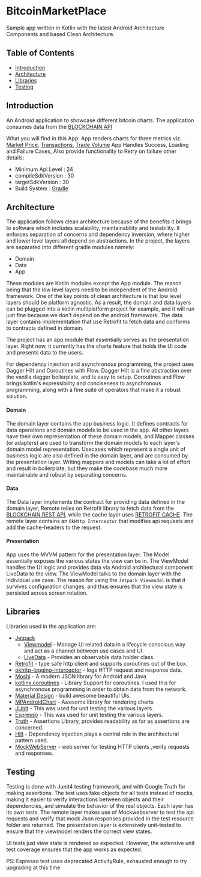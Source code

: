 # BitcoinMarketPlace

Sample app written in Kotlin with the latest Android Architecture Components and  based Clean Architecture.


## Table of Contents
- [Introduction](#introduction)
- [Architecture](#architecture)
- [Libraries](#libraries)
- [Testing](#testing)


## Introduction

An Android application to showcase different bitcoin charts.
The application consumes data from the [BLOCKCHAIN API](https://www.blockchain.com/api/charts_api)

What you will find in this App:
App renders charts for three metrics viz. [Market Price](https://api.blockchain.info/charts/market-price?timespan=30days), [Transactions](https://api.blockchain.info/charts/trade-volume?timespan=30days&rollingAverage=8hours), [Trade Volume](https://api.blockchain.info/charts/trade-volume?timespan=30days&rollingAverage=8hours)
App Handles Success, Loading and Failure Cases, Also provide functionality to Retry on failure
other details:
- Minimum Api Level : 24
- compileSdkVersion : 30
- targetSdkVersion : 30
- Build System : [Gradle](https://gradle.org/)


## Architecture

The application follows clean architecture because of the benefits it brings to software which includes scalability, maintainability and testability.
It enforces separation of concerns and dependency inversion, where higher and lower level layers all depend on abstractions.
In the project, the layers are separated into different gradle modules namely:

- Domain
- Data
- App

These modules are Kotlin modules except the App module. The reason being that the low level layers need to be independent of the Android framework.
One of the key points of clean architecture is that low level layers should be platform agnostic. As a result, the domain and data layers can be plugged into a kotlin multiplatform project for example, and it will run just fine because we don't depend on the android framework.
The data layer contains implementation that use Retrofit to fetch data and conforms to contracts defined in domain.

The project has an app module that essentially serves as the presentation layer. Right now, it currently has the charts feature that holds the UI code and presents data to the users.

For dependency injection and asynchronous programming, the project uses Dagger Hilt and Coroutines with Flow. Dagger Hilt is a fine abstraction over the vanilla dagger boilerplate, and is easy to setup.
Coroutines and Flow brings kotlin's expressibility and conciseness to asynchronous programming, along with a fine suite of operators that make it a robust solution.



#### Domain
The domain layer contains the app business logic. It defines contracts for data operations and domain models to be used in the app. All other layers have their own representation of these domain models, and Mapper classes (or adapters) are used to transform the domain models to each layer's domain model representation.
Usecases which represent a single unit of business logic are also defined in the domain layer, and are consumed by the presentation layer.
Writing mappers and models can take a lot of effort and result in boilerplate, but they make the codebase much more maintainable and robust by separating concerns.

#### Data
The Data layer implements the contract for providing data defined in the domain layer,
Remote relies on Retrofit library to fetch data from the [BLOCKCHAIN REST API](https://www.blockchain.com/api/charts_api),  while the cache layer uses [RETROFIT CACHE](https://square.github.io/okhttp/4.x/okhttp/okhttp3/-cache/).
The remote layer contains an `OkHttp Interceptor` that modifies api requests and add the cache-headers to the request.


#### Presentation
App uses the MVVM pattern for the presentation layer. The Model essentially exposes
the various states the view can be in. The ViewModel handles the UI logic and provides
data via Android architectural component LiveData to the view. The ViewModel talks to
the domain layer with the individual use case. The reason for using the `Jetpack Viewmodel` is that it survives configuration changes,
and thus ensures that the view state is persisted across screen rotation.


## Libraries

Libraries used in the application are:

- [Jetpack](https://developer.android.com/jetpack)
  - [Viewmodel](https://developer.android.com/topic/libraries/architecture/viewmodel) - Manage UI related data in a lifecycle conscious way
  and act as a channel between use cases and UI.
  - [LiveData](https://developer.android.com/topic/libraries/architecture/livedata) - Provides an observable data holder class.
- [Retrofit](https://square.github.io/retrofit/) - type safe http client and supports coroutines out of the box.
- [okhttp-logging-interceptor](https://github.com/square/okhttp/blob/master/okhttp-logging-interceptor/README.md) - logs HTTP request and response data.
- [Moshi](https://github.com/square/moshi) - A modern JSON library for Android and Java
- [kotlinx.coroutines](https://github.com/Kotlin/kotlinx.coroutines) - Library Support for coroutines. I used this for asynchronous programming in order
to obtain data from the network.
- [Material Design](https://material.io/develop/android/docs/getting-started/) - build awesome beautiful UIs.
- [MPAndroidChart](https://github.com/PhilJay/MPAndroidChart) - Awesome library for rendering charts
- [JUnit](https://junit.org/junit4/) - This was used for unit testing the various layers.
- [Espresso](https://developer.android.com/training/testing/espresso) - This was used for unit testing the various layers.
- [Truth](https://truth.dev/) - Assertions Library, provides readability as far as assertions are concerned.
- [Hilt](https://dagger.dev/hilt/) - Dependency injection plays a central role in the architectural pattern used.
- [MockWebServer](https://github.com/square/okhttp/tree/master/mockwebserver) - web server for testing HTTP clients ,verify requests and responses.



## Testing

Testing is done with Junit4 testing framework, and with Google Truth for making assertions. The test uses fake objects for all tests instead of mocks, making it easier to verify interactions between objects and their dependencies, and simulate the behavior of the real objects.
Each layer has its own tests. The remote layer makes use of Mockwebserver to test the api requests and verify that mock Json responses provided in the test resource folder are returned.
The presentation layer is extensively unit-tested to ensure that the viewmodel renders the correct view states.

 UI tests just view state is rendered as expected. However, the extensive unit test coverage ensures that the app works as expected.

 PS: Espresso test uses deprecated ActivityRule, exhausted enough to try upgrading at this time